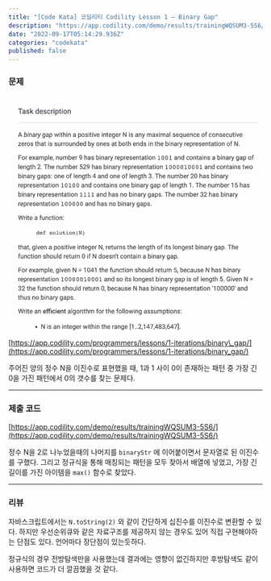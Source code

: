 ```yaml
---
title: "[Code Kata] 코딜리티 Codility Lesson 1 — Binary Gap"
description: "https://app.codility.com/demo/results/trainingWQSUM3-5S6/"
date: "2022-09-17T05:14:29.936Z"
categories: "codekata"
published: false
---
```


### 문제

![image](./asset-1.png)
[https://app.codility.com/programmers/lessons/1-iterations/binary\_gap/](https://app.codility.com/programmers/lessons/1-iterations/binary_gap/)

주어진 양의 정수 N을 이진수로 표현했을 때, 1과 1 사이 0이 존재하는 패턴 중 가장 긴 0을 가진 패턴에서 0의 갯수를 찾는 문제다.

---

### 제출 코드

[https://app.codility.com/demo/results/trainingWQSUM3-5S6/](https://app.codility.com/demo/results/trainingWQSUM3-5S6/)

정수 N을 2로 나누었을때의 나머지를 `binaryStr` 에 이어붙이면서 문자열로 된 이진수를 구했다. 그리고 정규식을 통해 매칭되는 패턴을 모두 찾아서 배열에 넣었고, 가장 긴 길이를 가진 아이템을 `max()` 함수로 찾았다.

---

### 리뷰

자바스크립트에서는 `N.toString(2)` 와 같이 간단하게 십진수를 이진수로 변환할 수 있다. 하지만 우선순위큐와 같은 자료구조를 제공하지 않는 경우도 있어 직접 구현해야하는 단점도 있다. 언어마다 장단점이 있는듯하다.

정규식의 경우 전방탐색만을 사용했는데 결과에는 영향이 없긴하지만 후방탐색도 같이 사용하면 코드가 더 깔끔했을 것 같다.
